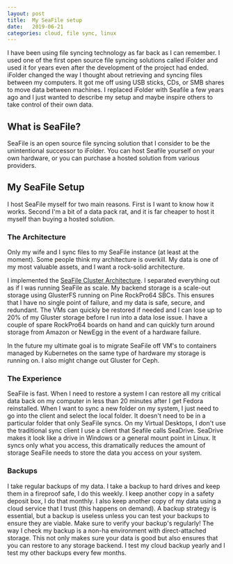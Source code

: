 ```yaml
---
layout:	post
title:	My SeaFile setup
date:	2019-06-21
categories: cloud, file sync, linux
---
```


I have been using file syncing technology as far back as I can remember.  I used one of the first open source file syncing solutions called iFolder and used it for years even after the development of the project had ended.  iFolder changed the way I thought about retrieving and syncing files between my computers.  It got me off using USB sticks, CDs, or SMB shares to move data between machines.  I replaced iFolder with Seafile a few years ago and I just wanted to describe my setup and maybe inspire others to take control of their own data. 

## What is SeaFile?

SeaFile is an open source file syncing solution that I consider to be the unintentional successor to iFolder.  You can host Seafile yourself on your own hardware, or you can purchase a hosted solution from various providers.

## My SeaFile Setup

I host SeaFile myself for two main reasons.  First is I want to know how it works.  Second I'm a bit of a data pack rat, and it is far cheaper to host it myself than buying a hosted solution.

### The Architecture

Only my wife and I sync files to my SeaFile instance (at least at the moment).  Some people think my architecture is overkill.  My data is one of my most valuable assets, and I want a rock-solid architecture.

I implemented the [SeaFile Cluster Architecture](https://manual.seafile.com/deploy_pro/deploy_in_a_cluster.html).  I separated everything out as if I was running SeaFile as scale.  My backend storage is a scale-out storage using GlusterFS running on Pine RockPro64 SBCs.  This ensures that I have no single point of failure, and my data is safe, secure, and redundant.  The VMs can quickly be restored if needed and I can lose up to 20% of my Gluster storage before I run into a data lose issue.  I have a couple of spare RockPro64 boards on hand and can quickly turn around storage from Amazon or NewEgg in the event of a hardware failure.

In the future my ultimate goal is to migrate SeaFile off VM's to containers managed by Kubernetes on the same type of hardware my storage is running on.  I also might change out Gluster for Ceph.

### The Experience

SeaFile is fast.  When I need to restore a system I can restore all my critical data back on my computer in less than 20 minutes after I get Fedora reinstalled.  When I want to sync a new folder on my system, I just need to go into the client and select the local folder.  It doesn't need to be in a particular folder that only SeaFile syncs.  On my Virtual Desktops, I don't use the traditional sync client I use a client that Seafile calls SeaDrive.  SeaDrive makes it look like a drive in Windows or a general mount point in Linux.  It syncs only what you access, this dramatically reduces the amount of storage SeaFile needs to store the data you access on your system.

### Backups

I take regular backups of my data.  I take a backup to hard drives and keep them in a fireproof safe, I do this weekly.  I keep another copy in a safety deposit box, I do that monthly.  I also keep another copy of my data using a cloud service that I trust (this happens on demand).  A backup strategy is essential, but a backup is useless unless you can test your backups to ensure they are viable.  Make sure to verify your backup's regularly!  The way I check my backup is a non-ha environment with direct-attached storage.  This not only makes sure your data is good but also ensures that you can restore to any storage backend.  I test my cloud backup yearly and I test my other backups every few months.